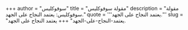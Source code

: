 +++
author = "سوفوكليس"
title = "مقولة سوفوكليس"
description = "مقولة سوفوكليس: يعتمد النجاح على الجهد."
quote = '''يعتمد النجاح على الجهد.''' 
slug = "يعتمد-النجاح-على-الجهد"
+++
يعتمد النجاح على الجهد.

